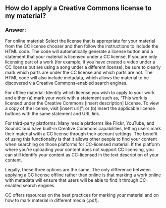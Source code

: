 ## How do I apply a Creative Commons license to my material?

### Answer:

For online material: Select the license that is appropriate for your material from the CC license chooser and then follow the instructions to include the HTML code. The code will automatically generate a license button and a statement that your material is licensed under a CC license. If you are only licensing part of a work (for example, if you have created a video under a CC license but are using a song under a different license), be sure to clearly mark which parts are under the CC license and which parts are not. The HTML code will also include metadata, which allows the material to be discovered via Creative Commons-enabled search engines.

For offline material: Identify which license you wish to apply to your work and either (a) mark your work with a statement such as, “This work is licensed under the Creative Commons [insert description] License. To view a copy of the license, visit [insert url]”; or (b) insert the applicable license buttons with the same statement and URL link.

For third-party platforms: Many media platforms like Flickr, YouTube, and SoundCloud have built-in Creative Commons capabilities, letting users mark their material with a CC license through their account settings. The benefit of using this functionality is that it allows other people to find your content when searching on those platforms for CC-licensed material. If the platform where you’re uploading your content does not support CC licensing, you can still identify your content as CC-licensed in the text description of your content.

Legally, these three options are the same. The only difference between applying a CC license offline rather than online is that marking a work online with metadata will ensure that users will be able to find it through CC-enabled search engines.

CC offers resources on the best practices for marking your material and on how to mark material in different media (.pdf).
